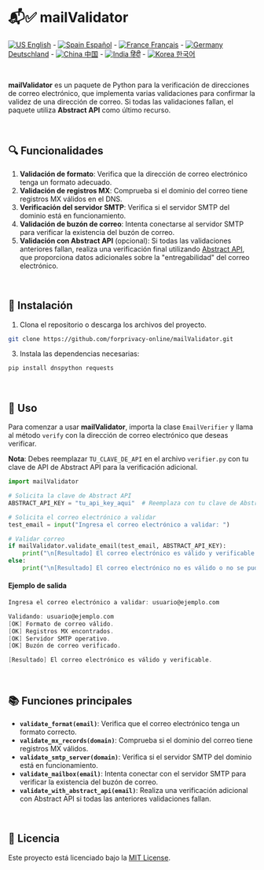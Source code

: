 # 📬✅ mailValidator

[![US](https://raw.githubusercontent.com/stevenrskelton/flag-icon/master/png/16/country-4x3/us.png "Canada") English](/readme/en.md) -
[![Spain](https://raw.githubusercontent.com/stevenrskelton/flag-icon/master/png/16/country-4x3/es.png "Spain") Español](/readme/es.md) -
[![France](https://raw.githubusercontent.com/stevenrskelton/flag-icon/master/png/16/country-4x3/fr.png "France") Français](/readme/fr.md) -
[![Germany](https://raw.githubusercontent.com/stevenrskelton/flag-icon/master/png/16/country-4x3/de.png "Germany") Deutschland](/readme/de.md) -
[![China](https://raw.githubusercontent.com/stevenrskelton/flag-icon/master/png/16/country-4x3/cn.png "China") 中国](/readme/cn.md) -
[![India](https://raw.githubusercontent.com/stevenrskelton/flag-icon/master/png/16/country-4x3/in.png "China") हिंदी](/readme/in.md) -
[![Korea](https://raw.githubusercontent.com/stevenrskelton/flag-icon/master/png/16/country-4x3/kr.png "Korea") 한국어](/readme/kr.md)

<br>

**mailValidator** es un paquete de Python para la verificación de direcciones de correo electrónico, que implementa varias validaciones para confirmar la validez de una dirección de correo. Si todas las validaciones fallan, el paquete utiliza **Abstract API** como último recurso.

<br>

## 🔍 Funcionalidades

1. **Validación de formato**: Verifica que la dirección de correo electrónico tenga un formato adecuado.
2. **Validación de registros MX**: Comprueba si el dominio del correo tiene registros MX válidos en el DNS.
3. **Verificación del servidor SMTP**: Verifica si el servidor SMTP del dominio está en funcionamiento.
4. **Validación de buzón de correo**: Intenta conectarse al servidor SMTP para verificar la existencia del buzón de correo.
5. **Validación con Abstract API** (opcional): Si todas las validaciones anteriores fallan, realiza una verificación final utilizando [Abstract API](https://www.abstractapi.com), que proporciona datos adicionales sobre la "entregabilidad" del correo electrónico.

<br>

## 🚀 Instalación

1. Clona el repositorio o descarga los archivos del proyecto.

```bash
git clone https://github.com/forprivacy-online/mailValidator.git
```

3. Instala las dependencias necesarias:

```bash
pip install dnspython requests
```

<br>

## 📄 Uso

Para comenzar a usar **mailValidator**, importa la clase `EmailVerifier` y llama al método `verify` con la dirección de correo electrónico que deseas verificar. 

**Nota**: Debes reemplazar `TU_CLAVE_DE_API` en el archivo `verifier.py` con tu clave de API de Abstract API para la verificación adicional.

```python
import mailValidator

# Solicita la clave de Abstract API
ABSTRACT_API_KEY = "tu_api_key_aqui"  # Reemplaza con tu clave de Abstract API

# Solicita el correo electrónico a validar
test_email = input("Ingresa el correo electrónico a validar: ")

# Validar correo
if mailValidator.validate_email(test_email, ABSTRACT_API_KEY):
    print("\n[Resultado] El correo electrónico es válido y verificable.")
else:
    print("\n[Resultado] El correo electrónico no es válido o no se pudo verificar.")
```

#### Ejemplo de salida
```c
Ingresa el correo electrónico a validar: usuario@ejemplo.com

Validando: usuario@ejemplo.com
[OK] Formato de correo válido.
[OK] Registros MX encontrados.
[OK] Servidor SMTP operativo.
[OK] Buzón de correo verificado.

[Resultado] El correo electrónico es válido y verificable.
```

<br>

## 📚 Funciones principales

- **`validate_format(email)`**: Verifica que el correo electrónico tenga un formato correcto.
- **`validate_mx_records(domain)`**: Comprueba si el dominio del correo tiene registros MX válidos.
- **`validate_smtp_server(domain)`**: Verifica si el servidor SMTP del dominio está en funcionamiento.
- **`validate_mailbox(email)`**: Intenta conectar con el servidor SMTP para verificar la existencia del buzón de correo.
- **`validate_with_abstract_api(email)`**: Realiza una verificación adicional con Abstract API si todas las anteriores validaciones fallan.

<br>

## 📝 Licencia

Este proyecto está licenciado bajo la [MIT License](https://opensource.org/licenses/MIT).
